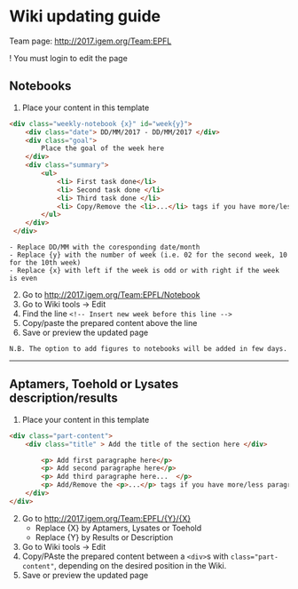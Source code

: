 # Wiki updating guide

Team page: http://2017.igem.org/Team:EPFL

! You must login to edit the page

## Notebooks

1. Place your content in this template

```html
<div class="weekly-notebook {x}" id="week{y}">
	<div class="date"> DD/MM/2017 - DD/MM/2017 </div>
	<div class="goal">
		Place the goal of the week here
	</div>
	<div class="summary">
		<ul>
		    <li> First task done</li>
		    <li> Second task done </li>
		    <li> Third task done </li>
		    <li> Copy/Remove the <li>...</li> tags if you have more/less tasks to add .... </li>
		</ul>
	</div>
 </div>
 ```
 
	- Replace DD/MM with the coresponding date/month
	- Replace {y} with the number of week (i.e. 02 for the second week, 10 for the 10th week) 
	- Replace {x} with left if the week is odd or with right if the week is even

2. Go to http://2017.igem.org/Team:EPFL/Notebook 
3. Go to Wiki tools -> Edit
4. Find the line `<!-- Insert new week before this line -->`
5. Copy/paste the prepared content above the line
6. Save or preview the updated page

`N.B. The option to add figures to notebooks will be added in few days.` 

---

## Aptamers, Toehold or Lysates description/results

1. Place your content in this template

```html 
<div class="part-content"> 
	<div class="title" > Add the title of the section here </div>

		<p> Add first paragraphe here</p>
		<p> Add second paragraphe here</p>
		<p> Add third paragraphe here...  </p>
		<p> Add/Remove the <p>...</p> tags if you have more/less paragraphs to add .... </li>
	</div>
</div>
```
2. Go to http://2017.igem.org/Team:EPFL/{Y}/{X}
	- Replace {X} by Aptamers, Lysates or Toehold
	- Replace {Y} by Results or Description 
3. Go to Wiki tools -> Edit
4. Copy/PAste the prepared content between a `<div>`s with `class="part-content"`, depending on the desired position in the Wiki. 
6. Save or preview the updated page

